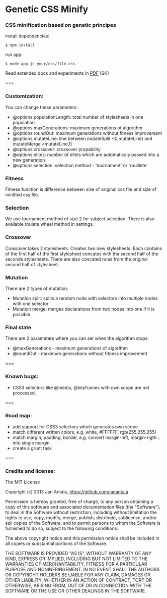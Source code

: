 # Genetic CSS Minify

### CSS minification based on genetic principes

install dependencies:

    $ npm install

run app:

    $ node app.js your/css/file.css

Read extended docs and experiments in [PDF](https://github.com/janantala/genetic-css-minify/blob/master/docs-sk/document.pdf?raw=true) [SK]

===

### Customization:
You can change these parameters:
- @options.populationLength: total number of stylesheets in one population
- @options.maxGenerations: maximum generations of algorithm
- @options.roundOut: maximum generations without fitness improvement
- @options.mutateLine: line between mutateSplit <0,mutateLine) and mutateMerge <mutateLine,1)
- @options.crossover: crossover propability
- @options.elites: number of elites which are automaticaly passed into a new generation
- @options.selection: selection method - 'tournament' or 'roulllete'

### Fitness
Fitness function is difference between size of original css file and size of minified css file.

### Selection
We use tournament method of size 2 for subject selection. There is also available roulete wheel method in settings.

### Crossover
Crossover takes 2 stylesheets. Creates two new stylesheets. Each contains of the first half of the first stylesheet concates with the second half of the seconds stylesheets. There are also concated rules from the original second half of stylesheet.

### Mutation
There are 2 types of mutation:
- Mutation split: splits a random node with selectors into multiple nodes with one selector
- Mutation merge: merges declarations from two nodes into one if it is possible

### Final state
There are 2 parameters where you can set when the algorithm stops:
- @maxGenerations - maximum generations of algorithm
- @roundOut - maximum generations without fitness improvement

===

### Known bugs:

- CSS3 selectors like @media, @keyframes with own scope are not processed.

===

### Road map:

- add support for CSS3 selectors which generates own scope
- match different written colors, e.g. white, #FFFFFF, rgb(255,255,255)
- match margin, padding, border, e.g. convert margin-left, margin-rigth... into single margin
- create a grunt task

===

### Credits and license:
The MIT License

Copyright (c) 2013 Jan Antala, https://github.com/janantala

Permission is hereby granted, free of charge, to any person obtaining a copy
of this software and associated documentation files (the "Software"), to deal
in the Software without restriction, including without limitation the rights
to use, copy, modify, merge, publish, distribute, sublicense, and/or sell
copies of the Software, and to permit persons to whom the Software is
furnished to do so, subject to the following conditions:

The above copyright notice and this permission notice shall be included in
all copies or substantial portions of the Software.

THE SOFTWARE IS PROVIDED "AS IS", WITHOUT WARRANTY OF ANY KIND, EXPRESS OR
IMPLIED, INCLUDING BUT NOT LIMITED TO THE WARRANTIES OF MERCHANTABILITY,
FITNESS FOR A PARTICULAR PURPOSE AND NONINFRINGEMENT. IN NO EVENT SHALL THE
AUTHORS OR COPYRIGHT HOLDERS BE LIABLE FOR ANY CLAIM, DAMAGES OR OTHER
LIABILITY, WHETHER IN AN ACTION OF CONTRACT, TORT OR OTHERWISE, ARISING FROM,
OUT OF OR IN CONNECTION WITH THE SOFTWARE OR THE USE OR OTHER DEALINGS IN
THE SOFTWARE.
